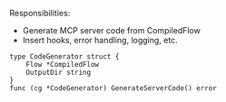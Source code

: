 Responsibilities:
*	Generate MCP server code from CompiledFlow
*	Insert hooks, error handling, logging, etc.

```golang
type CodeGenerator struct {
    Flow *CompiledFlow
    OutputDir string
}
func (cg *CodeGenerator) GenerateServerCode() error
```